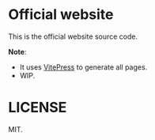 # Official website

This is the official website source code.

**Note**:
- It uses [VitePress](https://vitepress.dev/) to generate all pages.
- WIP.

# LICENSE

MIT.